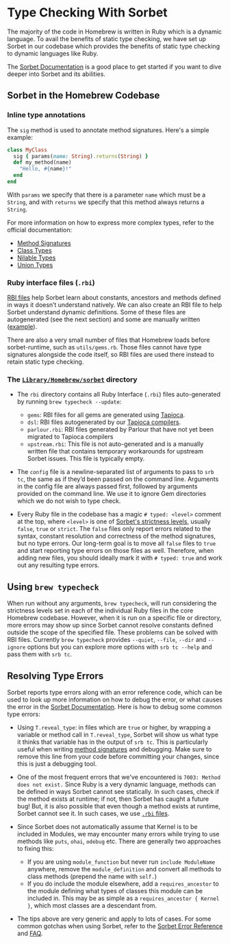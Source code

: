 # Type Checking With Sorbet

The majority of the code in Homebrew is written in Ruby which is a dynamic language. To avail the benefits of static type checking, we have set up Sorbet in our codebase which provides the benefits of static type checking to dynamic languages like Ruby.

The [Sorbet Documentation] is a good place to get started if you want to dive deeper into Sorbet and its abilities.

## Sorbet in the Homebrew Codebase

### Inline type annotations

The `sig` method is used to annotate method signatures. Here's a simple example:

```ruby
class MyClass
  sig { params(name: String).returns(String) }
  def my_method(name)
    "Hello, #{name}!"
  end
end
```

With `params` we specify that there is a parameter `name` which must be a `String`, and with `returns` we specify that this method always returns a `String`.

For more information on how to express more complex types, refer to the official documentation:

- [Method Signatures](https://sorbet.org/docs/sigs)
- [Class Types](https://sorbet.org/docs/class-types)
- [Nilable Types](https://sorbet.org/docs/nilable-types)
- [Union Types](https://sorbet.org/docs/union-types)

### Ruby interface files (`.rbi`)

[RBI files](https://sorbet.org/docs/rbi) help Sorbet learn about constants, ancestors and methods defined in ways it doesn’t understand natively. We can also create an RBI file to help Sorbet understand dynamic definitions. Some of these files are autogenerated (see the next section) and some are manually written ([example]).

There are also a very small number of files that Homebrew loads before sorbet-runtime, such as `utils/gems.rb`. Those files cannot have type signatures alongside the code itself, so RBI files are used there instead to retain static type checking.

[example]: https://github.com/Homebrew/brew/blob/9d4000b15cb6ffa8c11f49372f7016d05aaa0851/Library/Homebrew/extend/ENV.rbi

### The [`Library/Homebrew/sorbet`] directory

[`Library/Homebrew/sorbet`]: https://github.com/Homebrew/brew/tree/master/Library/Homebrew/sorbet

- The `rbi` directory contains all Ruby Interface (`.rbi`) files auto-generated by running `brew typecheck --update`:

  - `gems`: RBI files for all gems are generated using [Tapioca](https://github.com/Shopify/tapioca#tapioca).
  - `dsl`: RBI files autogenerated by our [Tapioca compilers](https://github.com/Homebrew/brew/tree/master/Library/Homebrew/sorbet/tapioca/compilers).
  - `parlour.rbi`: RBI files generated by Parlour that have not yet been migrated to Tapioca compilers
  - `upstream.rbi`: This file is not auto-generated and is a manually written file that contains temporary workarounds for upstream Sorbet issues. This file is typically empty.

- The `config` file is a newline-separated list of arguments to pass to `srb tc`, the same as if they’d been passed on the command line. Arguments in the config file are always passed first, followed by arguments provided on the command line. We use it to ignore Gem directories which we do not wish to type check.

- Every Ruby file in the codebase has a magic `# typed: <level>` comment at the top, where `<level>` is one of [Sorbet's strictness levels], usually `false`, `true` or `strict`. The `false` files only report errors related to the syntax, constant resolution and correctness of the method signatures, but no type errors. Our long-term goal is to move all `false` files to `true` and start reporting type errors on those files as well. Therefore, when adding new files, you should ideally mark it with `# typed: true` and work out any resulting type errors.

[Sorbet's strictness levels]: https://sorbet.org/docs/static#file-level-granularity-strictness-levels

## Using `brew typecheck`

When run without any arguments, `brew typecheck`, will run considering the strictness levels set in each of the individual Ruby files in the core Homebrew codebase. However, when it is run on a specific file or directory, more errors may show up since Sorbet cannot resolve constants defined outside the scope of the specified file. These problems can be solved with RBI files. Currently `brew typecheck` provides `--quiet`, `--file`, `--dir` and `--ignore` options but you can explore more options with `srb tc --help` and pass them with `srb tc`.

## Resolving Type Errors

Sorbet reports type errors along with an error reference code, which can be used to look up more information on how to debug the error, or what causes the error in the [Sorbet Documentation]. Here is how to debug some common type errors:

- Using `T.reveal_type`: in files which are `true` or higher, by wrapping a variable or method call in `T.reveal_type`, Sorbet will show us what type it thinks that variable has in the output of `srb tc`. This is particularly useful when writing [method signatures](https://sorbet.org/docs/sigs) and debugging. Make sure to remove this line from your code before committing your changes, since this is just a debugging tool.

- One of the most frequent errors that we've encountered is `7003: Method does not exist.` Since Ruby is a very dynamic language, methods can be defined in ways Sorbet cannot see statically. In such cases, check if the method exists at runtime; if not, then Sorbet has caught a future bug! But, it is also possible that even though a method exists at runtime, Sorbet cannot see it. In such cases, we use [`.rbi` files](#ruby-interface-files-rbi).

- Since Sorbet does not automatically assume that Kernel is to be included in Modules, we may encounter many errors while trying to use methods like `puts`, `ohai`, `odebug` etc. There are generally two approaches to fixing this:

  - If you are using `module_function` but never run `include ModuleName` anywhere, remove the `module_definition` and convert all methods to class methods (prepend the name with `self.`)
  - If you do include the module elsewhere, add a `requires_ancestor` to the module defining what types of classes this module can be included in. This may be as simple as a `requires_ancestor { Kernel }`, which most classes are a descendant from.

- The tips above are very generic and apply to lots of cases. For some common gotchas when using Sorbet, refer to the [Sorbet Error Reference](https://sorbet.org/docs/error-reference) and [FAQ](https://sorbet.org/docs/faq).

[Sorbet Documentation]: https://sorbet.org/docs/overview
